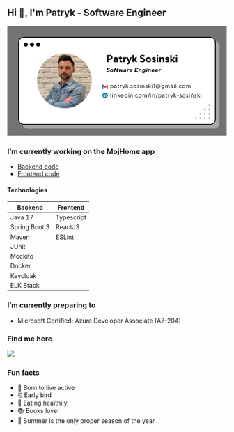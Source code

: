 
## Hi 👋, I'm Patryk - Software Engineer

[<img src="/banner.png">]()
### I’m currently working on the MojHome app

  - [Backend code](https://github.com/vicardo11/mojhome-backend)
  - [Frontend code](https://github.com/vicardo11/mojhome-frontend)

#### Technologies

|  Backend | Frontend  |
| ------------ | ------------ |
| Java 17 | Typescript  |
| Spring Boot 3 | ReactJS |
| Maven | ESLint|
| JUnit |   |
| Mockito |   |
| Docker|   |
| Keycloak |   |
| ELK Stack |   |  |

### I’m currently preparing to
- Microsoft Certified: Azure Developer Associate (AZ-204)

### Find me here
[<img height="50" src="https://www.svgrepo.com/show/448234/linkedin.svg">](https://linkedin.com/in/patryk-sosiński-14ba6917b)

### Fun facts
- 🚴 Born to live active <br>
- ⏰ Early bird <br>
- 🍱 Eating healthily <br>
- 📚 Books lover <br>
- 🌅 Summer is the only proper season of the year <br>
